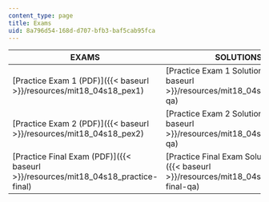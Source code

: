 ```yaml
---
content_type: page
title: Exams
uid: 8a796d54-168d-d707-bfb3-baf5cab95fca
---
```


| EXAMS | SOLUTIONS |
| --- | --- |
| [Practice Exam 1 (PDF)]({{< baseurl >}}/resources/mit18_04s18_pex1) | [Practice Exam 1 Solutions (PDF)]({{< baseurl >}}/resources/mit18_04s18_pex1-qa) |
| [Practice Exam 2 (PDF)]({{< baseurl >}}/resources/mit18_04s18_pex2) | [Practice Exam 2 Solutions (PDF)]({{< baseurl >}}/resources/mit18_04s18_pex2-qa) |
| [Practice Final Exam (PDF)]({{< baseurl >}}/resources/mit18_04s18_practice-final) | [Practice Final Exam Solutions (PDF)]({{< baseurl >}}/resources/mit18_04s18_practice-final-qa)